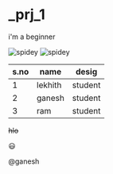 # _prj_1
i'm a beginner

![spidey](https://upload.wikimedia.org/wikipedia/en/thumb/a/a1/Ultimate_Spider-Man_%28TV_series%29_logo.svg/1200px-Ultimate_Spider-Man_%28TV_series%29_logo.svg.png)
![spidey](https://encrypted-tbn0.gstatic.com/images?q=tbn:ANd9GcTKHheM2W1TKumK5wRbwTcN4kuhKnP_Y9qoJA&usqp=CAU)

s.no|name|desig
----|----|-----
1|lekhith|student
2|ganesh|student
3|ram|student|

~~hlo~~

:smiley:

@ganesh
